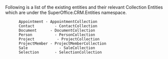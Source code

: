 <properties date="2016-05-10"
SortOrder="49"
/>

Following is a list of the existing entities and their relevant Collection Entities which are under the SuperOffice.CRM.Entities namespace.

 

          Appointment - AppointmentCollection
          Contact         - ContactCollection
          Document      - DocumentCollection
          Person          - PersonCollection
          Project          - ProjectCollection
          ProjectMember - ProjectMemberCollection
          Sale              - SaleCollection
          Selection       - SelectionCollection
